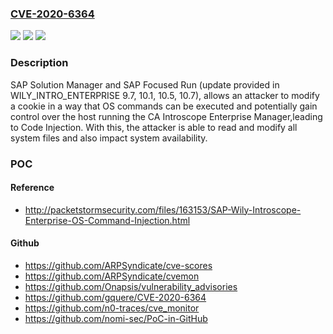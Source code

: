 ### [CVE-2020-6364](https://cve.mitre.org/cgi-bin/cvename.cgi?name=CVE-2020-6364)
![](https://img.shields.io/static/v1?label=Product&message=SAP%20Solution%20Manager%20(CA%20Introscope%20Enterprise%20Manager)%20and%20SAP%20Focused%20Run%20(CA%20Introscope%20Enterprise%20Manager)&color=blue)
![](https://img.shields.io/static/v1?label=Version&message=%3CWILY_INTRO_ENTERPRISE%209.7%20&color=brighgreen)
![](https://img.shields.io/static/v1?label=Vulnerability&message=Code%20Injection&color=brighgreen)

### Description

SAP Solution Manager and SAP Focused Run (update provided in WILY_INTRO_ENTERPRISE 9.7, 10.1, 10.5, 10.7), allows an attacker to modify a cookie in a way that OS commands can be executed and potentially gain control over the host running the CA Introscope Enterprise Manager,leading to Code Injection. With this, the attacker is able to read and modify all system files and also impact system availability.

### POC

#### Reference
- http://packetstormsecurity.com/files/163153/SAP-Wily-Introscope-Enterprise-OS-Command-Injection.html

#### Github
- https://github.com/ARPSyndicate/cve-scores
- https://github.com/ARPSyndicate/cvemon
- https://github.com/Onapsis/vulnerability_advisories
- https://github.com/gquere/CVE-2020-6364
- https://github.com/n0-traces/cve_monitor
- https://github.com/nomi-sec/PoC-in-GitHub

